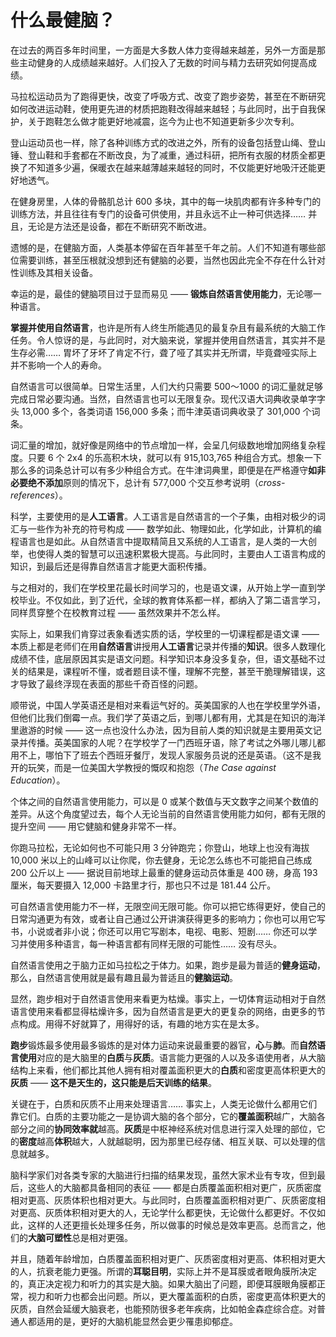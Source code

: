 # 什么最健脑？

在过去的两百多年时间里，一方面是大多数人体力变得越来越差，另外一方面是那些主动健身的人成绩越来越好。人们投入了无数的时间与精力去研究如何提高成绩。

马拉松运动员为了跑得更快，改变了呼吸方式、改变了跑步姿势，甚至在不断研究如何改进运动鞋，使用更先进的材质把跑鞋改得越来越轻；与此同时，出于自我保护，关于跑鞋怎么做才能更好地减震，迄今为止也不知道更新多少次专利。

登山运动员也一样，除了各种训练方式的改进之外，所有的设备包括登山绳、登山锤、登山鞋和手套都在不断改良，为了减重，通过科研，把所有衣服的材质全都更换了不知道多少遍，保暖衣在越来越薄越来越轻的同时，不仅能更好地吸汗还能更好地透气。

在健身房里，人体的骨骼肌总计 600 多块，其中的每一块肌肉都有许多种专门的训练方法，并且往往有专门的设备可供使用，并且永远不止一种可供选择…… 并且，无论是方法还是设备，都在不断研究不断改进。

遗憾的是，在健脑方面，人类基本停留在百年甚至千年之前。人们不知道有哪些部位需要训练，甚至压根就没想到还有健脑的必要，当然也因此完全不存在什么针对性训练及其相关设备。

幸运的是，最佳的健脑项目过于显而易见 —— **锻炼自然语言使用能力**，无论哪一种语言。

**掌握并使用自然语言**，也许是所有人终生所能遇见的最复杂且有最系统的大脑工作任务。令人惊讶的是，与此同时，对大脑来说，掌握并使用自然语言，其实并不是生存必需…… 胃坏了牙坏了肯定不行，聋了哑了其实并无所谓，毕竟聋哑实际上并不影响一个人的寿命。

自然语言可以很简单。日常生活里，人们大约只需要 500～1000 的词汇量就足够完成日常必要沟通。当然，自然语言也可以无限复杂。现代汉语大词典收录单字字头 13,000 多个，各类词语 156,000 多条；而牛津英语词典收录了 301,000 个词条。

词汇量的增加，就好像是网络中的节点增加一样，会呈几何级数地增加网络复杂程度。只要 6 个 2x4 的乐高积木块，就可以有 915,103,765 种组合方式。想象一下那么多的词条总计可以有多少种组合方式。在牛津词典里，即便是在严格遵守**如非必要绝不添加**原则的情况下，总计有 577,000 个交互参考说明（*cross-references*）。

科学，主要使用的是**人工语言**。人工语言是自然语言的一个子集，由相对极少的词汇与一些作为补充的符号构成 —— 数学如此、物理如此，化学如此，计算机的编程语言也是如此。从自然语言中提取精简且又系统的人工语言，是人类的一大创举，也使得人类的智慧可以迅速积累极大提高。与此同时，主要由人工语言构成的知识，到最后还是得靠自然语言才能更大面积传播。

与之相对的，我们在学校里花最长时间学习的，也是语文课，从开始上学一直到学校毕业。不仅如此，到了近代，全球的教育体系都一样，都纳入了第二语言学习，同样贯穿整个在校教育过程 —— 虽然效果并不怎么样。

实际上，如果我们肯穿过表象看透实质的话，学校里的一切课程都是语文课 —— 本质上都是老师们在用**自然语言**讲授用**人工语言**记录并传播的**知识**。很多人数理化成绩不佳，底层原因其实是语文问题。科学知识本身没多复杂，但，语文基础不过关的结果是，课程听不懂，或者题目读不懂，理解不完整，甚至干脆理解错误，这才导致了最终浮现在表面的那些千奇百怪的问题。

顺带说，中国人学英语还是相对来看运气好的。英美国家的人也在学校里学外语，但他们比我们倒霉一点。我们学了英语之后，到哪儿都有用，尤其是在知识的海洋里遨游的时候 —— 这一点也没什么办法，因为目前人类的知识就是主要用英文记录并传播。英美国家的人呢？在学校学了一门西班牙语，除了考试之外哪儿哪儿都用不上，哪怕下了班去个西班牙餐厅，发现人家服务员说的还是英语。（这不是我开的玩笑，而是一位美国大学教授的慨叹和抱怨（*The Case against Education*）。

个体之间的自然语言使用能力，可以是 0 或某个数值与天文数字之间某个数值的差异。从这个角度望过去，每个人无论当前的自然语言使用能力如何，都有无限的提升空间 —— 用它健脑和健身非常不一样。

你跑马拉松，无论如何也不可能只用 3 分钟跑完；你登山，地球上也没有海拔 10,000 米以上的山峰可以让你爬，你去健身，无论怎么练也不可能把自己练成 200 公斤以上 —— 据说目前地球上最重的健身运动员体重是 400 磅，身高 193 厘米，每天要摄入 12,000 卡路里才行，那也只不过是 181.44 公斤。

可自然语言使用能力不一样，无限空间无限可能。你可以把它练得更好，使自己的日常沟通更为有效，或者让自己通过公开讲演获得更多的影响力；你也可以用它写书，小说或者非小说；你还可以用它写剧本，电视、电影、短剧…… 你还可以学习并使用多种语言，每一种语言都有同样无限的可能性…… 没有尽头。

自然语言使用之于脑力正如马拉松之于体力。如果，跑步是最为普适的**健身运动**，那么，自然语言使用就是最有趣且最为普适且的**健脑运动**。

显然，跑步相对于自然语言使用来看更为枯燥。事实上，一切体育运动相对于自然语言使用来看都显得枯燥许多，因为自然语言是更大的更复杂的网络，由更多的节点构成。用得不好就算了，用得好的话，有趣的地方实在是太多。

**跑步**锻炼最多使用最多锻炼的是对体力运动来说最重要的器官，**心**与**肺**。而**自然语言使用**对应的是大脑里的**白质**与**灰质**。语言能力更强的人以及多语使用者，从大脑结构上来看，他们都比其他人拥有相对覆盖面积更大的**白质**和密度更高体积更大的**灰质** —— **这不是天生的，这只能是后天训练的结果**。

关键在于，白质和灰质不止用来处理语言…… 事实上，人类无论做什么都用它们靠它们。白质的主要功能之一是协调大脑的各个部分，它的**覆盖面积**越广，大脑各部分之间的**协同效率就**越高。**灰质**是中枢神经系统对信息进行深入处理的部位，它的**密度**越高**体积**越大，人就越聪明，因为那里已经存储、相互关联、可以处理的信息就越多。

脑科学家们对各类专家的大脑进行扫描的结果发现，虽然大家术业有专攻，但到最后，这些人的大脑都具备相同的表征 —— 都是白质覆盖面积相对更广，灰质密度相对更高、灰质体积也相对更大。与此同时，白质覆盖面积相对更广、灰质密度相对更高、灰质体积相对更大的人，无论学什么都更快，无论做什么都更好。不仅如此，这样的人还更擅长处理多任务，所以做事的时候总是效率更高。总而言之，他们的**大脑可塑性**总是相对更强。

并且，随着年龄增加，白质覆盖面积相对更广、灰质密度相对更高、体积相对更大的人，抗衰老能力更强。所谓的**耳聪目明**，实际上并不是耳膜或者眼角膜所决定的，真正决定视力和听力的其实是大脑。如果大脑出了问题，即便耳膜眼角膜都正常，视力和听力也都会出问题。所以，更大覆盖面积的白质，密度更高体积更大的灰质，自然会延缓大脑衰老，也能预防很多老年疾病，比如帕金森症综合症。对普通人都适用的是，更好的大脑机能显然会更少罹患抑郁症。